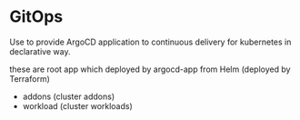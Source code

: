 # GitOps

Use to provide ArgoCD application to continuous delivery for kubernetes in declarative way.

these are root app which deployed by argocd-app from Helm (deployed by Terraform)

- addons (cluster addons)
- workload (cluster workloads)

